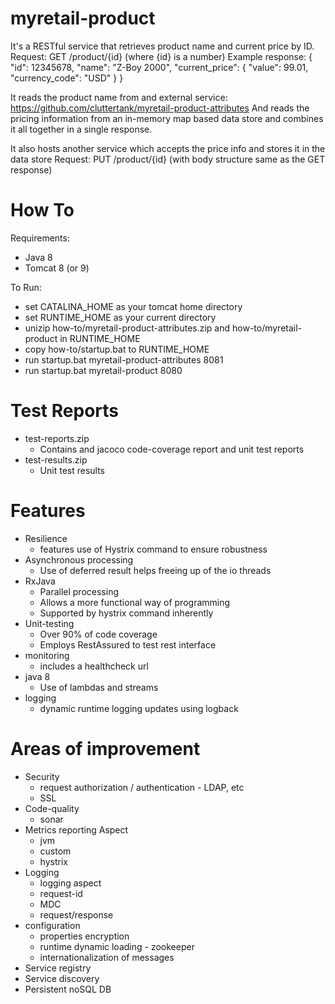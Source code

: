 # myretail-product
It's a RESTful service that retrieves product name and current price by ID.
Request: GET /product/{id} (where {id} is a number)
Example response:
{
  "id": 12345678,
  "name": "Z-Boy 2000",
  "current_price": {
    "value": 99.01,
    "currency_code": "USD"
  }
}

It reads the product name from and external service: https://github.com/cluttertank/myretail-product-attributes
And reads the pricing information from an in-memory map based data store and combines it all together in a single response.

It also hosts another service which accepts the price info and stores it in the data store
Request: PUT /product/{id} (with body structure same as the GET response)

# How To
Requirements:
* Java 8
* Tomcat 8 (or 9)

To Run:
* set CATALINA_HOME as your tomcat home directory
* set RUNTIME_HOME as your current directory
* unizip how-to/myretail-product-attributes.zip and how-to/myretail-product in RUNTIME_HOME
* copy how-to/startup.bat to RUNTIME_HOME
* run startup.bat myretail-product-attributes 8081
* run startup.bat myretail-product 8080

# Test Reports
* test-reports.zip
    - Contains and jacoco code-coverage report and unit test reports
* test-results.zip
    - Unit test results

# Features
* Resilience
    - features use of Hystrix command to ensure robustness
* Asynchronous processing
    - Use of deferred result helps freeing up of the io threads
* RxJava
    - Parallel processing
    - Allows a more functional way of programming
    - Supported by hystrix command inherently
* Unit-testing
    - Over 90% of code coverage
    - Employs RestAssured to test rest interface
* monitoring
    - includes a healthcheck url
* java 8
    - Use of lambdas and streams
* logging
    - dynamic runtime logging updates using logback

# Areas of improvement
* Security
    - request authorization / authentication - LDAP, etc
    - SSL
* Code-quality
    - sonar
* Metrics reporting Aspect
    - jvm
    - custom
    - hystrix
* Logging
    - logging aspect
    - request-id
    - MDC
    - request/response
* configuration
    - properties encryption
    - runtime dynamic loading - zookeeper
    - internationalization of messages
* Service registry
* Service discovery
* Persistent noSQL DB